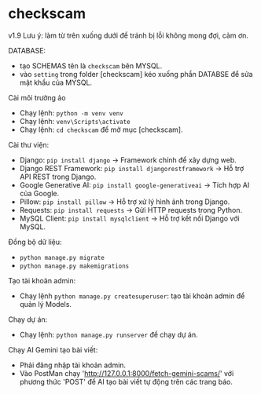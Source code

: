 # checkscam
v1.9
Lưu ý: làm từ trên xuống dưới để tránh bị lỗi không mong đợi, cảm ơn.

DATABASE:
- tạo SCHEMAS tên là `checkscam` bên MYSQL.
- vào `setting` trong folder [checkscam] kéo xuống phần DATABSE để sửa mật khẩu của MYSQL.

Cài môi trường ảo
- Chạy lệnh: `python -m venv venv`
- Chạy lệnh: `venv\Scripts\activate`
- Chạy lệnh: `cd checkscam` để mở mục [checkscam].

Cài thư viện:
- Django: `pip install django` → Framework chính để xây dựng web.  
- Django REST Framework: `pip install djangorestframework` → Hỗ trợ API REST trong Django.  
- Google Generative AI: `pip install google-generativeai` → Tích hợp AI của Google.  
- Pillow: `pip install pillow` → Hỗ trợ xử lý hình ảnh trong Django.
- Requests: `pip install requests` → Gửi HTTP requests trong Python.
- MySQL Client: `pip install mysqlclient` → Hỗ trợ kết nối Django với MySQL.

Đồng bộ dữ liệu:
- `python manage.py migrate`
- `python manage.py makemigrations`

Tạo tài khoản admin:
- Chạy lệnh `python manage.py createsuperuser`: tạo tài khoàn admin để quản lý Models.

Chạy dự án:
- Chạy lệnh: `python manage.py runserver` để chạy dự án.

Chạy AI Gemini tạo bài viết:
- Phải đăng nhập tài khoản admin.
- Vào PostMan chạy 'http://127.0.0.1:8000/fetch-gemini-scams/' với phương thức 'POST' để AI tạo bài viết tự động trên các trang báo.
